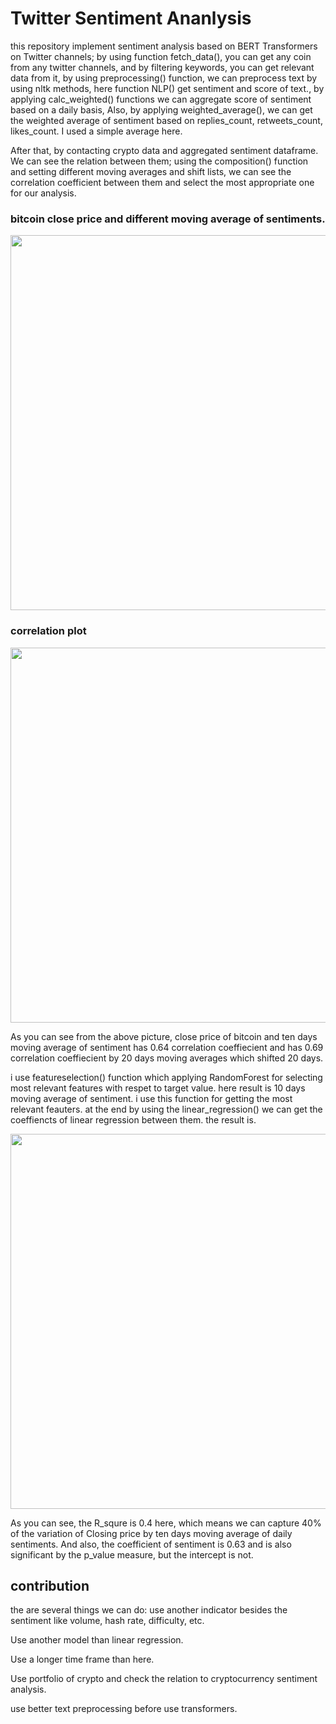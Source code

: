 
# Twitter Sentiment Ananlysis

this repository implement sentiment analysis based on BERT Transformers on Twitter channels; by using function fetch_data(), you can get any coin from any twitter channels, and by filtering keywords, you can get relevant data from it, by using preprocessing() function, we can preprocess text by using nltk methods, here function NLP() get sentiment and score of text., by applying calc_weighted() functions we can aggregate score of sentiment based on a daily basis, Also, by applying weighted_average(), we can get the weighted average of sentiment based on replies_count, retweets_count, likes_count. I used a simple average here.

After that, by contacting crypto data and aggregated sentiment dataframe. We can see the relation between them; using the composition() function and setting different moving averages and shift lists, we can see the correlation coefficient between them and select the most appropriate one for our analysis.

### bitcoin close price and different moving average of sentiments.
<img src="https://user-images.githubusercontent.com/54494078/128258422-dd02ebea-0dc5-4f36-bf7d-5dcf06a2b132.PNG" width="800" height="600" align = 'center' >

### correlation plot 

<img src="https://user-images.githubusercontent.com/54494078/128258666-3e938586-99de-4826-9f1d-7c8fdca8befe.PNG" width="800" height="600" align = 'center' >

As you can see from the above picture, close price of bitcoin and ten days moving average of sentiment has 0.64 correlation coeffiecient and has 0.69 correlation coeffiecient by 20 days moving averages which shifted 20 days.

i use featureselection() function which applying RandomForest for selecting most relevant features with respet to target value. here result is 10 days moving average of sentiment.
i use this function for getting the most relevant feauters. at the end by using the linear_regression() we can get the coeffiencts of linear regression between them. the result is.

<img src="https://user-images.githubusercontent.com/54494078/128300271-1444439d-29cf-4496-8a92-e3e056f588f4.PNG" width="800" height="600" align = 'center' >
 
As you can see, the R_squre is 0.4 here, which means we can capture 40% of the variation of Closing price by ten days moving average of daily sentiments. And also, the coefficient of sentiment is 0.63 and is also significant by the p_value measure, but the intercept is not. 

## contribution

the are several things we can do:
use another indicator besides the sentiment like volume, hash rate, difficulty, etc.

Use another model than linear regression.

Use a longer time frame than here.

Use portfolio of crypto and check the relation to cryptocurrency sentiment analysis.

use better text preprocessing before use transformers.
